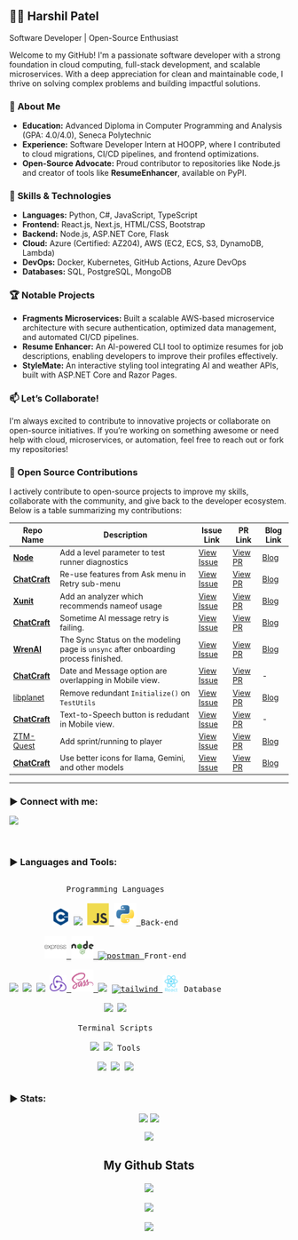 ## 👨‍💻 **Harshil Patel** 
Software Developer | Open-Source Enthusiast  

Welcome to my GitHub! I'm a passionate software developer with a strong foundation in cloud computing, full-stack development, and scalable microservices. With a deep appreciation for clean and maintainable code, I thrive on solving complex problems and building impactful solutions.

### 🌟 **About Me**  
- **Education:** Advanced Diploma in Computer Programming and Analysis (GPA: 4.0/4.0), Seneca Polytechnic  
- **Experience:** Software Developer Intern at HOOPP, where I contributed to cloud migrations, CI/CD pipelines, and frontend optimizations.  
- **Open-Source Advocate:** Proud contributor to repositories like Node.js and creator of tools like **ResumeEnhancer**, available on PyPI.  

### 🔧 **Skills & Technologies**  
- **Languages:** Python, C#, JavaScript, TypeScript  
- **Frontend:** React.js, Next.js, HTML/CSS, Bootstrap  
- **Backend:** Node.js, ASP.NET Core, Flask  
- **Cloud:** Azure (Certified: AZ204), AWS (EC2, ECS, S3, DynamoDB, Lambda)  
- **DevOps:** Docker, Kubernetes, GitHub Actions, Azure DevOps  
- **Databases:** SQL, PostgreSQL, MongoDB  

### 🏆 **Notable Projects**  
- **Fragments Microservices:** Built a scalable AWS-based microservice architecture with secure authentication, optimized data management, and automated CI/CD pipelines.  
- **Resume Enhancer:** An AI-powered CLI tool to optimize resumes for job descriptions, enabling developers to improve their profiles effectively.  
- **StyleMate:** An interactive styling tool integrating AI and weather APIs, built with ASP.NET Core and Razor Pages.

### 📫 **Let’s Collaborate!**  
I'm always excited to contribute to innovative projects or collaborate on open-source initiatives. If you’re working on something awesome or need help with cloud, microservices, or automation, feel free to reach out or fork my repositories!


### 🌟 Open Source Contributions

I actively contribute to open-source projects to improve my skills, collaborate with the community, and give back to the developer ecosystem. Below is a table summarizing my contributions:

| **Repo Name**         | **Description**                                                            | **Issue Link**                                                       | **PR Link**                                                          | **Blog Link**                                                       |
|------------------------|----------------------------------------------------------------------------|----------------------------------------------------------------------|----------------------------------------------------------------------|----------------------------------------------------------------------|
| [**Node**](https://github.com/nodejs/node) | Add a level parameter to test runner diagnostics | [View Issue](https://github.com/nodejs/node/issues/55922) | [View PR](https://github.com/nodejs/node/pull/55964) | [Blog](https://dev.to/harshil_patel/contributing-to-nodejs-improving-test-runner-coverage-reporting-kmg) |
| [**ChatCraft**](https://github.com/tarasglek/chatcraft.org) | Re-use features from Ask menu in Retry sub-menu  | [View Issue](https://github.com/tarasglek/chatcraft.org/issues/643) | [View PR](https://github.com/tarasglek/chatcraft.org/pull/730) | [Blog](https://dev.to/harshil_patel/stepping-out-of-my-comfort-zone-refactoring-menus-in-chatcraft-4ea4) |
| [**Xunit**](https://github.com/xunit/xunit) | Add an analyzer which recommends nameof usage | [View Issue](https://github.com/xunit/xunit/issues/2991) | [View PR](https://github.com/xunit/xunit/pull/3062) | [Blog](https://dev.to/harshil_patel/from-bug-fixes-to-best-practices-my-open-source-contributions-to-chatcraft-and-xunit-3kdc) |
| [**ChatCraft**](https://github.com/tarasglek/chatcraft.org/) | Sometime AI message retry is failing.  | [View Issue](https://github.com/tarasglek/chatcraft.org/issues/716) | [View PR](https://github.com/tarasglek/chatcraft.org/pull/733) | [Blog](https://dev.to/harshil_patel/from-bug-fixes-to-best-practices-my-open-source-contributions-to-chatcraft-and-xunit-3kdc) |
| [**WrenAI**](https://github.com/Canner/WrenAI) | The Sync Status on the modeling page is `unsync` after onboarding process finished. | [View Issue](https://github.com/Canner/WrenAI/issues/706) | [View PR](https://github.com/Canner/WrenAI/pull/745) | [Blog](https://dev.to/harshil_patel/hacktoberfest-24-pr-to-big-open-source-repo-72k) |
| [**ChatCraft**](https://github.com/tarasglek/chatcraft.org) | Date and Message option are overlapping in Mobile view. | [View Issue](https://github.com/tarasglek/chatcraft.org/issues/747) | [View PR](https://github.com/tarasglek/chatcraft.org/pull/751) | - |
| [libplanet](https://github.com/planetarium/libplanet) | Remove redundant `Initialize()` on `TestUtils` | [View Issue](https://github.com/planetarium/libplanet/issues/3781) | [View PR](https://github.com/planetarium/libplanet/pull/3972) | [Blog](https://dev.to/harshil_patel/hacktoberfest-44-the-final-pr-p08) |
| [**ChatCraft**](https://github.com/tarasglek/chatcraft.org/) | Text-to-Speech button is redudant in Mobile view. | [View Issue](https://github.com/tarasglek/chatcraft.org/issues/746) | [View PR](https://github.com/tarasglek/chatcraft.org/pull/750) | - |
| [ZTM-Quest](https://github.com/zero-to-mastery/ZTM-Quest) | Add sprint/running to player | [View Issue](https://github.com/zero-to-mastery/ZTM-Quest/issues/142) | [View PR](https://github.com/zero-to-mastery/ZTM-Quest/pull/153) | [Blog](https://dev.to/harshil_patel/hacktoberfest-34-contributing-to-ztm-quest-1agb) |
| [**ChatCraft**](https://github.com/tarasglek/chatcraft.org) | Use better icons for llama, Gemini, and other models | [View Issue](https://github.com/tarasglek/chatcraft.org/issues/675) | [View PR](https://github.com/tarasglek/chatcraft.org/pull/690) | [Blog](https://dev.to/harshil_patel/first-open-source-project-for-hacktoberfest-2024-45al) |
---



<h3 align="left">▶ Connect with me:</h3>
  <p>
    <a href="https://www.linkedin.com/in/harshil-patel-997b88219/" target="_blank"><img src="https://img.shields.io/badge/-LinkedIn-222222?style=flat-square&logo=Linkedin&logoColor=white&link=https://www.linkedin.com/in/harshil-patel-997b88219/)](https://www.linkedin.com/in/harshil-patel-997b88219/"></a>  
  </p>
</br>

<h3 align="left">▶ Languages and Tools:</h3>
<p style="display: inline-block;" align="center">
  <kbd>
    <kbd>Programming Languages</kbd>
    <br>
    <br>
    <img width="30px" src="https://raw.githubusercontent.com/devicons/devicon/v2.15.1/icons/cplusplus/cplusplus-plain.svg" /> 
    <img width="30px" src="https://cdn.jsdelivr.net/gh/devicons/devicon/icons/c/c-plain.svg" /> 
      <a href="https://raw.githubusercontent.com/devicons/devicon/v2.15.1/icons/javascript/javascript-original.svg" target="_blank">
    <img
      src="https://raw.githubusercontent.com/devicons/devicon/v2.15.1/icons/javascript/javascript-original.svg"
      alt="typescript"
      width="40"
      height="40"
    />
    <img
      src="https://raw.githubusercontent.com/devicons/devicon/v2.15.1/icons/python/python-original.svg"
      alt="typescript"
      width="40"
      height="40"
    />
  </a>
  </kbd>
  <kbd>
    <kbd>Back-end</kbd>
    <br>
    <br>
    <a href="https://expressjs.com" target="_blank">
    <img
      src="https://raw.githubusercontent.com/devicons/devicon/master/icons/express/express-original-wordmark.svg"
      alt="express"
      width="40"
      height="40"
    />
  </a>
      <a href="https://nodejs.org" target="_blank">
    <img
      src="https://raw.githubusercontent.com/devicons/devicon/master/icons/nodejs/nodejs-original-wordmark.svg"
      alt="nodejs"
      width="40"
      height="40"
    />
  </a>
      <a href="https://postman.com" target="_blank">
    <img
      src="https://www.vectorlogo.zone/logos/getpostman/getpostman-icon.svg"
      alt="postman"
      width="40"
      height="40"
    />
  </a>
  </kbd>
   
 <kbd>
  <kbd>
    <kbd>Front-end</kbd>
    <br>
    <br>
    <img width="30px" src="https://cdn.jsdelivr.net/gh/devicons/devicon/icons/html5/html5-original.svg" /> 
    <img width="30px" src="https://cdn.jsdelivr.net/gh/devicons/devicon/icons/css3/css3-plain.svg" /> 
    <img width="30px" src="https://cdn.jsdelivr.net/gh/devicons/devicon/icons/bootstrap/bootstrap-plain.svg" /> 
      <a href="https://redux.js.org" target="_blank">
    <img
      src="https://raw.githubusercontent.com/devicons/devicon/master/icons/redux/redux-original.svg"
      alt="redux"
      width="30"
      height="30"
    />
  </a>
     <a href="https://sass-lang.com" target="_blank">
    <img
      src="https://raw.githubusercontent.com/devicons/devicon/master/icons/sass/sass-original.svg"
      alt="sass"
      width="40"
      height="40"
    />
  </a>
<!--     <img width="30px" src="https://cdn.jsdelivr.net/gh/devicons/devicon/icons/angularjs/angularjs-plain.svg" /> -->
    <img width="30px" src="https://cdn.jsdelivr.net/gh/devicons/devicon/icons/javascript/javascript-original.svg" />
     <a href="https://tailwindcss.com/" target="_blank">
    <img
      src="https://www.vectorlogo.zone/logos/tailwindcss/tailwindcss-icon.svg"
      alt="tailwind"
      width="40"
      height="40"
    />
  </a>
    <img
      src="https://raw.githubusercontent.com/devicons/devicon/master/icons/react/react-original-wordmark.svg"
      alt="react"
      width="30"
      height="30"
    />
  </kbd>
  <kbd>
    <kbd>Database</kbd>
    <br>
    <br>
    <img width="30px" src="https://cdn.jsdelivr.net/gh/devicons/devicon/icons/mysql/mysql-plain.svg" />
    <img width="30px" src="https://cdn.jsdelivr.net/gh/devicons/devicon/icons/mongodb/mongodb-plain.svg" />
  </kbd>
  <br>
  <br>
    <kbd>Terminal Scripts</kbd>
    <br>
    <br>
    <img width="30px" src="https://cdn.jsdelivr.net/gh/devicons/devicon/icons/bash/bash-original.svg" />
    <img width="30px" src="https://cdn.jsdelivr.net/gh/devicons/devicon/icons/vim/vim-original.svg" />
  </kbd>
  <kbd>
    <kbd>Tools</kbd>
    <br>
    <br>
    <img width="30px" src="https://cdn.jsdelivr.net/gh/devicons/devicon/icons/vscode/vscode-original.svg" />
<!--     <img width="30px" src="https://cdn.jsdelivr.net/gh/devicons/devicon/icons/jupyter/jupyter-original.svg" /> -->
<!--     <img width="30px" src="https://cdn.jsdelivr.net/gh/devicons/devicon/icons/pycharm/pycharm-original.svg" /> -->
    <img width="30px" src="https://cdn.jsdelivr.net/gh/devicons/devicon/icons/visualstudio/visualstudio-plain.svg" />
    <img width="30px" src="https://repository-images.githubusercontent.com/59065830/b62be480-45d2-11ea-9989-803db0f9c44d" />
  </kbd>
   <kbd>
</br>
    </p>
<h3 align="left">▶ Stats:</h3>
<!-- <p align="center">
<img src="https://metrics.lecoq.io/aakashsh1999?template=terminal&config.timezone=Asia%2FCalcutta" alt="aakashsh1999"
</p>
 -->
<p align="center"><img src="https://badges.pufler.dev/visits/aakashsh1999/aakashsh1999?style=for-the-badge"/> <img src="https://badges.pufler.dev/repos/aakashsh1999/?style=for-the-badge"/>
</p>
<p align="center"><img src="https://badges.pufler.dev/commits/monthly/aakashsh1999"/></p>

<!-- <img src="https://github.com/aakashsh1999/aakashsh1999/blob/output/github-contribution-grid-snake.svg" /></p> -->

<!--
[![Spotify](https://novatorem-tekyaygilfethi.vercel.app/api/spotify)](https://open.spotify.com/user/216fni5y42n2fs6kxbcqe6csq)
-->
<!-- <hr>
<h2 align="center">Now Playing</h2>
 <a href ="https://open.spotify.com/user/216fni5y42n2fs6kxbcqe6csq">
<p align="center"> -->

<!-- <img src="https://novatorem-tekyaygilfethi.vercel.app/api/spotify" alt="Spotify Now Playing" width="550" /> -->

</p>
  </a>
<h2 align="center">My Github Stats</h2>
<p align="center">
<img align="center" src="https://github-readme-stats.vercel.app/api/top-langs/?username=hpatel292-seneca&layout=compact&theme=github_dark&langs_count=10&exclude_repo=kasweb">
<br>
<br>
<img align="center" src="https://github-readme-stats.vercel.app/api?username=hpatel292-seneca&count_private=true&show_icons=trueline_height=21&theme=github_dark">	
<br>
<br>
<img align="center" src="https://github-readme-streak-stats.herokuapp.com/?user=hpatel292-seneca&theme=holi-theme">
</p>



